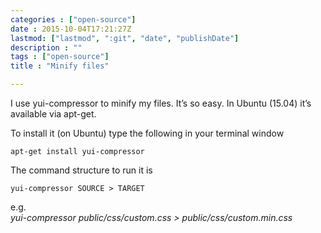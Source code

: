```yaml
---
categories : ["open-source"]
date : 2015-10-04T17:21:27Z
lastmod: ["lastmod", ":git", "date", "publishDate"]
description : ""
tags : ["open-source"]
title : "Minify files"

---
```



I use yui-compressor to minify my files. It’s so easy. In Ubuntu (15.04) it’s available via apt-get.

To install it (on Ubuntu) type the following in your terminal window

    apt-get install yui-compressor

The command structure to run it is

    yui-compressor SOURCE > TARGET

e.g.  
*yui-compressor public/css/custom.css > public/css/custom.min.css*

